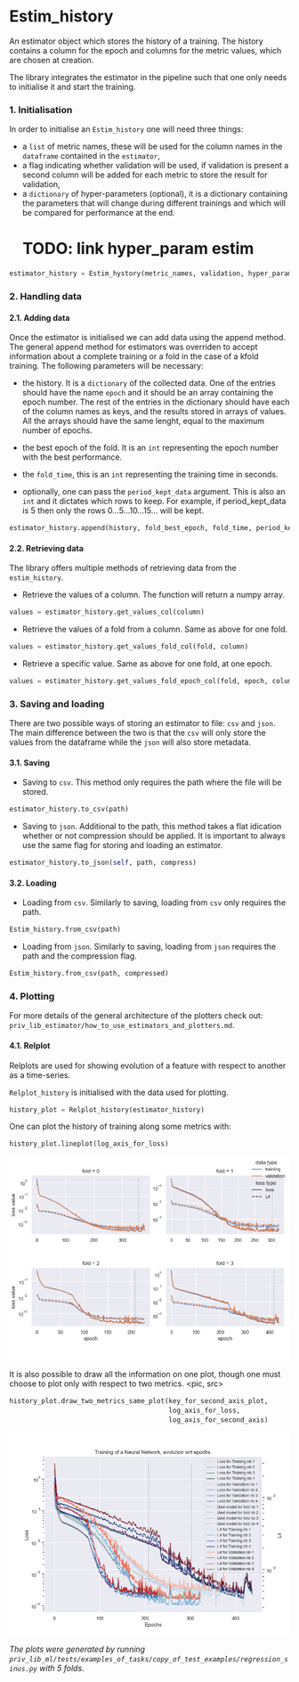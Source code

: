 # Estim_history

An estimator object which stores the history of a training. The history contains a column for the epoch and columns for
the metric values, which are chosen at creation.

The library integrates the estimator in the pipeline such that one only needs to initialise it and start the training.

### 1. Initialisation

In order to initialise an `Estim_history` one will need three things:

- a `list` of metric names, these will be used for the column names in the `dataframe` contained in the `estimator`,
- a flag indicating whether validation will be used, if validation is present a second column will be added for each
  metric to store the result for validation,
- a `dictionary` of hyper-parameters (optional), it is a dictionary containing the parameters that will change during
  different trainings and which will be compared for performance at the end.
  # TODO: link hyper_param estim

```python
estimator_history = Estim_hystory(metric_names, validation, hyper_params)
```

### 2. Handling data

#### 2.1. Adding data

Once the estimator is initialised we can add data using the append method. The general append method for estimators was
overriden to accept information about a complete training or a fold in the case of a kfold training. The following
parameters will be necessary:

- the history. It is a `dictionary` of the collected data. One of the entries should have the name `epoch`
  and it should be an array containing the epoch number. The rest of the entries in the dictionary should have each of
  the column names as keys, and the results stored in arrays of values. All the arrays should have the same lenght,
  equal to the maximum number of epochs.

- the best epoch of the fold. It is an `int` representing the epoch number with the best performance.
- the `fold_time`, this is an `int` representing the training time in seconds.
- optionally, one can pass the `period_kept_data` argument. This is also an `int` and it dictates which rows to keep.
    For example, if period_kept_data is 5 then only the rows 0...5...10...15... will be kept.

```python
estimator_history.append(history, fold_best_epoch, fold_time, period_kept_data)
```

#### 2.2. Retrieving data

The library offers multiple methods of retrieving data from the `estim_history`.

- Retrieve the values of a column. The function will return a numpy array.

```python
values = estimator_history.get_values_col(column)
```

- Retrieve the values of a fold from a column. Same as above for one fold.

```python
values = estimator_history.get_values_fold_col(fold, column)
```

- Retrieve a specific value. Same as above for one fold, at one epoch.

```python
values = estimator_history.get_values_fold_epoch_col(fold, epoch, column)
```

### 3. Saving and loading

There are two possible ways of storing an estimator to file: `csv` and `json`. The main difference between the two is
that the `csv` will only store the values from the dataframe while the `json` will also store metadata.

#### 3.1. Saving

- Saving to `csv`. This method only requires the path where the file will be stored.

```python
estimator_history.to_csv(path)
```

- Saving to `json`. Additional to the path, this method takes a flat idication whether or not compression should be
  applied. It is important to always use the same flag for storing and loading an estimator.

```python
estimator_history.to_json(self, path, compress)
```

#### 3.2. Loading

- Loading from `csv`. Similarly to saving, loading from `csv` only requires the path.

```python
Estim_history.from_csv(path)
```

- Loading from `json`. Similarly to saving, loading from `json` requires the path and the compression flag.

```python
Estim_history.from_csv(path, compressed)
```

### 4. Plotting

For more details of the general architecture of the plotters check out: `priv_lib_estimator/how_to_use_estimators_and_plotters.md`.

#### 4.1. Relplot 
Relplots are used for showing evolution of a feature with respect to another as a time-series.

`Relplot_history` is initialised with the data used for plotting.

```python
history_plot = Relplot_history(estimator_history)
```

One can plot the history of training along some metrics with: 

```python
history_plot.lineplot(log_axis_for_loss)
```
![alt text](Tutorial_estim_history_sin_lineplot.png?raw=true "Title")

It is also possible to draw all the information on one plot, though one must choose to plot only with respect to two metrics.
<pic, src>

```python
history_plot.draw_two_metrics_same_plot(key_for_second_axis_plot,
                                        log_axis_for_loss,
                                        log_axis_for_second_axis)
```
![alt text](Tutorial_estim_history_sin_two_metrics_same_plot.png?raw=true "Title")

*The plots were generated by running `priv_lib_ml/tests/examples_of_tasks/copy_of_test_examples/regression_sinus.py` with 5 folds*.


